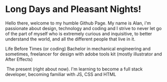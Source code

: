 # Long Days and Pleasant Nights!
Hello there, welcome to my humble Github Page.
My name is Alan, i'm passionate about design, technology and coding and I strive to never let go of the part of myself who is extremely curious and inquisitive, to better understand the world, and all the different people that live in it.

Life Before Times (or coding)
Bachelor in mechanical engineering and sometimes, freelancer for design with adobe tools kit (mostly illustrator and After Effects)

<img scr="./adobeaftereffects.svg">
The present (right about now).
I'm learning to become a full stack developer, becoming familiar with JS, CSS and HTML






<!--
**Alan-A-Andrade/Alan-A-Andrade** is a ✨ _special_ ✨ repository because its `README.md` (this file) appears on your GitHub profile.

Here are some ideas to get you started:

- 🔭 I’m currently working on ...
- 🌱 I’m currently learning ...
- 👯 I’m looking to collaborate on ...
- 🤔 I’m looking for help with ...
- 💬 Ask me about ...
- 📫 How to reach me: ...
- 😄 Pronouns: ...
- ⚡ Fun fact: ...
-->
